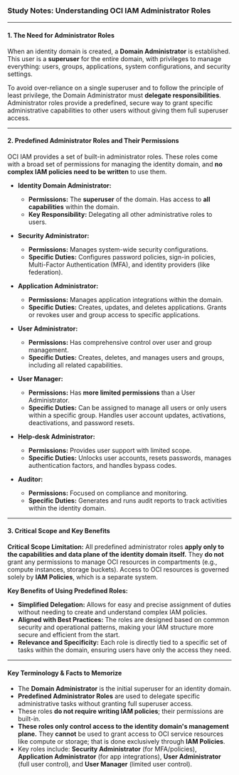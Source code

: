 ### **Study Notes: Understanding OCI IAM Administrator Roles**

---

#### **1. The Need for Administrator Roles**

When an identity domain is created, a **Domain Administrator** is established. This user is a **superuser** for the entire domain, with privileges to manage everything: users, groups, applications, system configurations, and security settings.

To avoid over-reliance on a single superuser and to follow the principle of least privilege, the Domain Administrator must **delegate responsibilities**. Administrator roles provide a predefined, secure way to grant specific administrative capabilities to other users without giving them full superuser access.

---

#### **2. Predefined Administrator Roles and Their Permissions**

OCI IAM provides a set of built-in administrator roles. These roles come with a broad set of permissions for managing the identity domain, and **no complex IAM policies need to be written** to use them.

*   **Identity Domain Administrator:**
    *   **Permissions:** The **superuser** of the domain. Has access to **all capabilities** within the domain.
    *   **Key Responsibility:** Delegating all other administrative roles to users.

*   **Security Administrator:**
    *   **Permissions:** Manages system-wide security configurations.
    *   **Specific Duties:** Configures password policies, sign-in policies, Multi-Factor Authentication (MFA), and identity providers (like federation).

*   **Application Administrator:**
    *   **Permissions:** Manages application integrations within the domain.
    *   **Specific Duties:** Creates, updates, and deletes applications. Grants or revokes user and group access to specific applications.

*   **User Administrator:**
    *   **Permissions:** Has comprehensive control over user and group management.
    *   **Specific Duties:** Creates, deletes, and manages users and groups, including all related capabilities.

*   **User Manager:**
    *   **Permissions:** Has **more limited permissions** than a User Administrator.
    *   **Specific Duties:** Can be assigned to manage all users or only users within a specific group. Handles user account updates, activations, deactivations, and password resets.

*   **Help-desk Administrator:**
    *   **Permissions:** Provides user support with limited scope.
    *   **Specific Duties:** Unlocks user accounts, resets passwords, manages authentication factors, and handles bypass codes.

*   **Auditor:**
    *   **Permissions:** Focused on compliance and monitoring.
    *   **Specific Duties:** Generates and runs audit reports to track activities within the identity domain.

---

#### **3. Critical Scope and Key Benefits**

**Critical Scope Limitation:**
All predefined administrator roles **apply only to the capabilities and data plane of the identity domain itself.** They **do not** grant any permissions to manage OCI resources in compartments (e.g., compute instances, storage buckets). Access to OCI resources is governed solely by **IAM Policies**, which is a separate system.

**Key Benefits of Using Predefined Roles:**

*   **Simplified Delegation:** Allows for easy and precise assignment of duties without needing to create and understand complex IAM policies.
*   **Aligned with Best Practices:** The roles are designed based on common security and operational patterns, making your IAM structure more secure and efficient from the start.
*   **Relevance and Specificity:** Each role is directly tied to a specific set of tasks within the domain, ensuring users have only the access they need.

---

#### **Key Terminology & Facts to Memorize**

*   The **Domain Administrator** is the initial superuser for an identity domain.
*   **Predefined Administrator Roles** are used to delegate specific administrative tasks without granting full superuser access.
*   These roles **do not require writing IAM policies**; their permissions are built-in.
*   **These roles only control access to the identity domain's management plane.** They **cannot** be used to grant access to OCI service resources like compute or storage; that is done exclusively through **IAM Policies**.
*   Key roles include: **Security Administrator** (for MFA/policies), **Application Administrator** (for app integrations), **User Administrator** (full user control), and **User Manager** (limited user control).